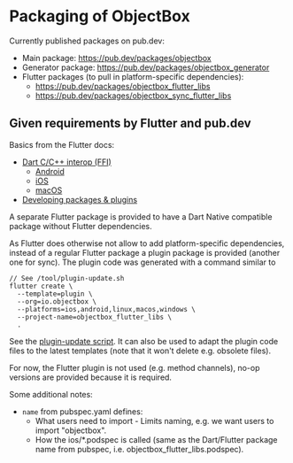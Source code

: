 Packaging of ObjectBox
======================
Currently published packages on pub.dev:

* Main package: https://pub.dev/packages/objectbox
* Generator package: https://pub.dev/packages/objectbox_generator
* Flutter packages (to pull in platform-specific dependencies):
  * https://pub.dev/packages/objectbox_flutter_libs
  * https://pub.dev/packages/objectbox_sync_flutter_libs

Given requirements by Flutter and pub.dev
-----------------------------------------
Basics from the Flutter docs:

* [Dart C/C++ interop (FFI)](https://dart.dev/guides/libraries/c-interop) 
  * [Android](https://docs.flutter.dev/development/platform-integration/android/c-interop)
  * [iOS](https://docs.flutter.dev/development/platform-integration/ios/c-interop)
  * [macOS](https://docs.flutter.dev/development/platform-integration/macos/c-interop)
* [Developing packages & plugins](https://docs.flutter.dev/development/packages-and-plugins/developing-packages)

A separate Flutter package is provided to have a Dart Native compatible package without Flutter
dependencies.

As Flutter does otherwise not allow to add platform-specific dependencies, instead of a regular 
Flutter package a plugin package is provided (another one for sync). The plugin code was generated 
with a command similar to

    // See /tool/plugin-update.sh
    flutter create \
      --template=plugin \
      --org=io.objectbox \
      --platforms=ios,android,linux,macos,windows \
      --project-name=objectbox_flutter_libs \
      .

See the [plugin-update script](../tool/plugin-update.sh). It can also be used to adapt the plugin 
code files to the latest templates (note that it won't delete e.g. obsolete files).

For now, the Flutter plugin is not used (e.g. method channels), no-op versions are provided because 
it is required.

Some additional notes:
* `name` from pubspec.yaml defines:
  * What users need to import - Limits naming, e.g. we want users to import "objectbox".
  * How the ios/*.podspec is called (same as the Dart/Flutter package name from pubspec, 
    i.e. objectbox_flutter_libs.podspec).
